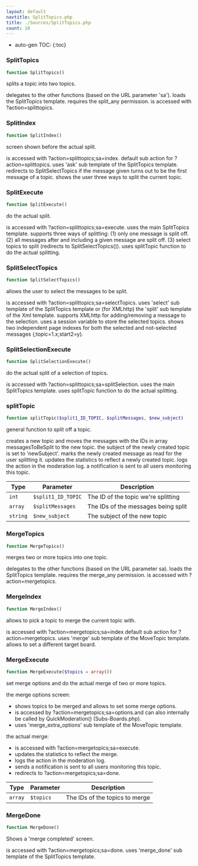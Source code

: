 ```yaml
---
layout: default
navtitle: SplitTopics.php
title: ./Sources/SplitTopics.php
count: 10
---
```

* auto-gen TOC:
{:toc}
### SplitTopics

```php
function SplitTopics()
```
splits a topic into two topics.

delegates to the other functions (based on the URL parameter 'sa').
loads the SplitTopics template.
requires the split_any permission.
is accessed with ?action=splittopics.

### SplitIndex

```php
function SplitIndex()
```
screen shown before the actual split.

is accessed with ?action=splittopics;sa=index.
default sub action for ?action=splittopics.
uses 'ask' sub template of the SplitTopics template.
redirects to SplitSelectTopics if the message given turns out to be
the first message of a topic.
shows the user three ways to split the current topic.

### SplitExecute

```php
function SplitExecute()
```
do the actual split.

is accessed with ?action=splittopics;sa=execute.
uses the main SplitTopics template.
supports three ways of splitting:
(1) only one message is split off.
(2) all messages after and including a given message are split off.
(3) select topics to split (redirects to SplitSelectTopics()).
uses splitTopic function to do the actual splitting.

### SplitSelectTopics

```php
function SplitSelectTopics()
```
allows the user to select the messages to be split.

is accessed with ?action=splittopics;sa=selectTopics.
uses 'select' sub template of the SplitTopics template or (for
XMLhttp) the 'split' sub template of the Xml template.
supports XMLhttp for adding/removing a message to the selection.
uses a session variable to store the selected topics.
shows two independent page indexes for both the selected and
not-selected messages (;topic=1.x;start2=y).

### SplitSelectionExecute

```php
function SplitSelectionExecute()
```
do the actual split of a selection of topics.

is accessed with ?action=splittopics;sa=splitSelection.
uses the main SplitTopics template.
uses splitTopic function to do the actual splitting.

### splitTopic

```php
function splitTopic($split1_ID_TOPIC, $splitMessages, $new_subject)
```
general function to split off a topic.

creates a new topic and moves the messages with the IDs in
array messagesToBeSplit to the new topic.
the subject of the newly created topic is set to 'newSubject'.
marks the newly created message as read for the user splitting it.
updates the statistics to reflect a newly created topic.
logs the action in the moderation log.
a notification is sent to all users monitoring this topic.

Type|Parameter|Description
---|---|---
`int`|`$split1_ID_TOPIC`|The ID of the topic we're splitting
`array`|`$splitMessages`|The IDs of the messages being split
`string`|`$new_subject`|The subject of the new topic

### MergeTopics

```php
function MergeTopics()
```
merges two or more topics into one topic.

delegates to the other functions (based on the URL parameter sa).
loads the SplitTopics template.
requires the merge_any permission.
is accessed with ?action=mergetopics.

### MergeIndex

```php
function MergeIndex()
```
allows to pick a topic to merge the current topic with.

is accessed with ?action=mergetopics;sa=index
default sub action for ?action=mergetopics.
uses 'merge' sub template of the MoveTopic template.
allows to set a different target board.

### MergeExecute

```php
function MergeExecute($topics = array())
```
set merge options and do the actual merge of two or more topics.

the merge options screen:
* shows topics to be merged and allows to set some merge options.
* is accessed by ?action=mergetopics;sa=options.and can also internally be called by QuickModeration() (Subs-Boards.php).
* uses 'merge_extra_options' sub template of the MoveTopic template.

the actual merge:
* is accessed with ?action=mergetopics;sa=execute.
* updates the statistics to reflect the merge.
* logs the action in the moderation log.
* sends a notification is sent to all users monitoring this topic.
* redirects to ?action=mergetopics;sa=done.

Type|Parameter|Description
---|---|---
`array`|`$topics`|The IDs of the topics to merge

### MergeDone

```php
function MergeDone()
```
Shows a 'merge completed' screen.

is accessed with ?action=mergetopics;sa=done.
uses 'merge_done' sub template of the SplitTopics template.

